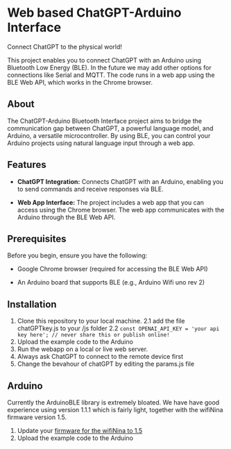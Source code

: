 # Web based ChatGPT-Arduino Interface

Connect ChatGPT to the physical world!

This project enables you to connect ChatGPT with an Arduino using Bluetooth Low Energy (BLE). In the future we may add other options for connections like Serial and MQTT. The code runs in a web app using the BLE Web API, which works in the Chrome browser.


## About

The ChatGPT-Arduino Bluetooth Interface project aims to bridge the communication gap between ChatGPT, a powerful language model, and Arduino, a versatile microcontroller. By using BLE, you can control your Arduino projects using natural language input through a web app. 

## Features

- **ChatGPT Integration:** Connects ChatGPT with an Arduino, enabling you to send commands and receive responses via BLE.

- **Web App Interface:** The project includes a web app that you can access using the Chrome browser. The web app communicates with the Arduino through the BLE Web API.

## Prerequisites

Before you begin, ensure you have the following:

- Google Chrome browser (required for accessing the BLE Web API)

- An Arduino board that supports BLE (e.g., Arduino Wifi uno rev 2)

## Installation

1. Clone this repository to your local machine.
2.1 add the file chatGPTkey.js to your /js folder
2.2 `const OPENAI_API_KEY = 'your api key here'; // never share this or publish online!`
2. Upload the example code to the Arduino
3. Run the webapp on a local or live web server.
4. Always ask ChatGPT to connect to the remote device first
5. Change the bevahour of chatGPT by editing the params.js file

## Arduino

Currently the ArduinoBLE library is extremely bloated. We have have good experience using version 1.1.1 which is fairly light, together with the wifiNina firmware version 1.5. 

1. Update your [firmware for the wifiNina to 1.5](https://support.arduino.cc/hc/en-us/articles/360013896579-Update-the-firmware-for-WiFiNINA-and-WiFi101) 
2. Upload the example code to the Arduino
